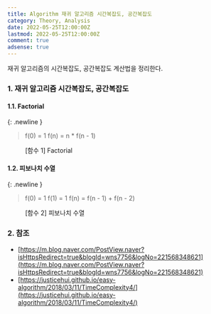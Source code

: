 ```yaml
---
title: Algorithm 재귀 알고리즘 시간복잡도, 공간복잡도
category: Theory, Analysis
date: 2022-05-25T12:00:00Z
lastmod: 2022-05-25T12:00:00Z
comment: true
adsense: true
---
```


재귀 알고리즘의 시간복잡도, 공간복잡도 계산법을 정리한다.

### 1. 재귀 알고리즘 시간복잡도, 공간복잡도

#### 1.1. Factorial

{: .newline }
> f(0) = 1
> f(n) = n * f(n - 1) <br/>
<figure>
<figcaption class="caption">[함수 1] Factorial</figcaption>
</figure>

#### 1.2. 피보나치 수열

{: .newline }
> f(0) = 1
> f(1) = 1
> f(n) = f(n - 1) + f(n - 2) <br/>
<figure>
<figcaption class="caption">[함수 2] 피보나치 수열</figcaption>
</figure>

### 2. 참조

* [https://m.blog.naver.com/PostView.naver?isHttpsRedirect=true&blogId=wns7756&logNo=221568348621](https://m.blog.naver.com/PostView.naver?isHttpsRedirect=true&blogId=wns7756&logNo=221568348621)
* [https://justicehui.github.io/easy-algorithm/2018/03/11/TimeComplexity4/](https://justicehui.github.io/easy-algorithm/2018/03/11/TimeComplexity4/)